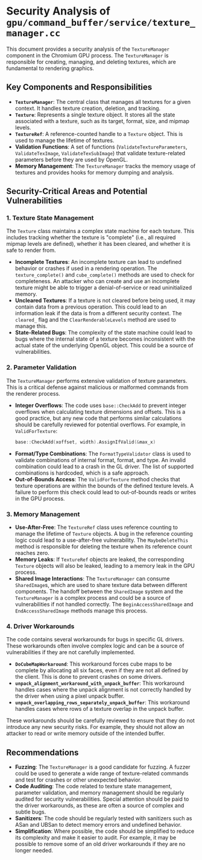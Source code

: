 # Security Analysis of `gpu/command_buffer/service/texture_manager.cc`

This document provides a security analysis of the `TextureManager` component in the Chromium GPU process. The `TextureManager` is responsible for creating, managing, and deleting textures, which are fundamental to rendering graphics.

## Key Components and Responsibilities

*   **`TextureManager`**: The central class that manages all textures for a given context. It handles texture creation, deletion, and tracking.
*   **`Texture`**: Represents a single texture object. It stores all the state associated with a texture, such as its target, format, size, and mipmap levels.
*   **`TextureRef`**: A reference-counted handle to a `Texture` object. This is used to manage the lifetime of textures.
*   **Validation Functions**: A set of functions (`ValidateTextureParameters`, `ValidateTexImage`, `ValidateTexSubImage`) that validate texture-related parameters before they are used by OpenGL.
*   **Memory Management**: The `TextureManager` tracks the memory usage of textures and provides hooks for memory dumping and analysis.

## Security-Critical Areas and Potential Vulnerabilities

### 1. Texture State Management

The `Texture` class maintains a complex state machine for each texture. This includes tracking whether the texture is "complete" (i.e., all required mipmap levels are defined), whether it has been cleared, and whether it is safe to render from.

*   **Incomplete Textures**: An incomplete texture can lead to undefined behavior or crashes if used in a rendering operation. The `texture_complete()` and `cube_complete()` methods are used to check for completeness. An attacker who can create and use an incomplete texture might be able to trigger a denial-of-service or read uninitialized memory.
*   **Uncleared Textures**: If a texture is not cleared before being used, it may contain data from a previous operation. This could lead to an information leak if the data is from a different security context. The `cleared_` flag and the `ClearRenderableLevels` method are used to manage this.
*   **State-Related Bugs**: The complexity of the state machine could lead to bugs where the internal state of a texture becomes inconsistent with the actual state of the underlying OpenGL object. This could be a source of vulnerabilities.

### 2. Parameter Validation

The `TextureManager` performs extensive validation of texture parameters. This is a critical defense against malicious or malformed commands from the renderer process.

*   **Integer Overflows**: The code uses `base::CheckAdd` to prevent integer overflows when calculating texture dimensions and offsets. This is a good practice, but any new code that performs similar calculations should be carefully reviewed for potential overflows. For example, in `ValidForTexture`:
    ```cpp
    base::CheckAdd(xoffset, width).AssignIfValid(&max_x)
    ```
*   **Format/Type Combinations**: The `FormatTypeValidator` class is used to validate combinations of internal format, format, and type. An invalid combination could lead to a crash in the GL driver. The list of supported combinations is hardcoded, which is a safe approach.
*   **Out-of-Bounds Access**: The `ValidForTexture` method checks that texture operations are within the bounds of the defined texture levels. A failure to perform this check could lead to out-of-bounds reads or writes in the GPU process.

### 3. Memory Management

*   **Use-After-Free**: The `TextureRef` class uses reference counting to manage the lifetime of `Texture` objects. A bug in the reference counting logic could lead to a use-after-free vulnerability. The `MaybeDeleteThis` method is responsible for deleting the texture when its reference count reaches zero.
*   **Memory Leaks**: If `TextureRef` objects are leaked, the corresponding `Texture` objects will also be leaked, leading to a memory leak in the GPU process.
*   **Shared Image Interactions**: The `TextureManager` can consume `SharedImage`s, which are used to share texture data between different components. The handoff between the `SharedImage` system and the `TextureManager` is a complex process and could be a source of vulnerabilities if not handled correctly. The `BeginAccessSharedImage` and `EndAccessSharedImage` methods manage this process.

### 4. Driver Workarounds

The code contains several workarounds for bugs in specific GL drivers. These workarounds often involve complex logic and can be a source of vulnerabilities if they are not carefully implemented.

*   **`DoCubeMapWorkaround`**: This workaround forces cube maps to be complete by allocating all six faces, even if they are not all defined by the client. This is done to prevent crashes on some drivers.
*   **`unpack_alignment_workaround_with_unpack_buffer`**: This workaround handles cases where the unpack alignment is not correctly handled by the driver when using a pixel unpack buffer.
*   **`unpack_overlapping_rows_separately_unpack_buffer`**: This workaround handles cases where rows of a texture overlap in the unpack buffer.

These workarounds should be carefully reviewed to ensure that they do not introduce any new security risks. For example, they should not allow an attacker to read or write memory outside of the intended buffer.

## Recommendations

*   **Fuzzing**: The `TextureManager` is a good candidate for fuzzing. A fuzzer could be used to generate a wide range of texture-related commands and test for crashes or other unexpected behavior.
*   **Code Auditing**: The code related to texture state management, parameter validation, and memory management should be regularly audited for security vulnerabilities. Special attention should be paid to the driver workarounds, as these are often a source of complex and subtle bugs.
*   **Sanitizers**: The code should be regularly tested with sanitizers such as ASan and UBSan to detect memory errors and undefined behavior.
*   **Simplification**: Where possible, the code should be simplified to reduce its complexity and make it easier to audit. For example, it may be possible to remove some of an old driver workarounds if they are no longer needed.